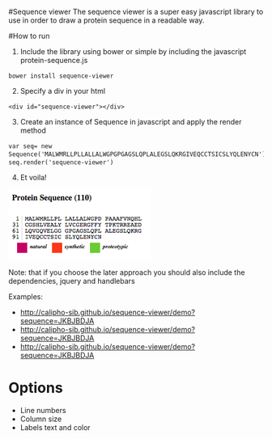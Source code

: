 #Sequence viewer
The sequence viewer is a super easy javascript library to use in order to draw a protein sequence in a readable way.

#How to run

1) Include the library using bower or simple by including the javascript protein-sequence.js
```
bower install sequence-viewer
```
2) Specify a div in your html
```
<div id="sequence-viewer"></div>
```
3) Create an instance of Sequence in javascript and apply the render method
```
var seq= new Sequence('MALWMRLLPLLALLALWGPGPGAGSLQPLALEGSLQKRGIVEQCCTSICSLYQLENYCN');
seq.render('sequence-viewer')
```
4) Et voila!

![Sequence viewer](/assets/sequence-viewer.png)


Note: that if you choose the later approach you should also include the dependencies, jquery and handlebars
 
Examples: 
* http://calipho-sib.github.io/sequence-viewer/demo?sequence=JKBJBDJA
* http://calipho-sib.github.io/sequence-viewer/demo?sequence=JKBJBDJA
* http://calipho-sib.github.io/sequence-viewer/demo?sequence=JKBJBDJA

# Options
* Line numbers
* Column size
* Labels text and color


